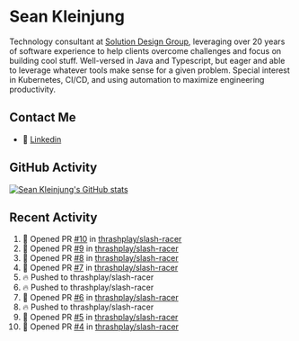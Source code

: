 # Sean Kleinjung

Technology consultant at [Solution Design Group](https://solutiondesign.com/), leveraging over 20 years of software experience to help clients overcome challenges and focus on building cool stuff. Well-versed in Java and Typescript, but eager and able to leverage whatever tools make sense for a given problem. Special interest in Kubernetes, CI/CD, and using automation to maximize engineering productivity.

<!--
**skleinjung/skleinjung** is a ✨ _special_ ✨ repository because its `README.md` (this file) appears on your GitHub profile.

Here are some ideas to get you started:

- 🔭 I’m currently working on ...
- 🌱 I’m currently learning ...
- 👯 I’m looking to collaborate on ...
- 🤔 I’m looking for help with ...
- 💬 Ask me about ...
- 📫 How to reach me: ...
- 😄 Pronouns: ...
- ⚡ Fun fact: ...
-->

## Contact Me

<!-- - 💬 [Personal site](https://phatho-folio.now.sh/) -->
- 🔗 [Linkedin](https://www.linkedin.com/in/sean-kleinjung/)
<!-- - 📧 <a href="mailto:hohuuphat22@gmail.com">Email</a> -->

<!-- - 🤐 <a id="raw-url" href="https://nightly.link/DeKal/dekal-cv-v2/workflows/build/main/huuphatho_cv.zip">Latest Resume (.zip)</a>
- 📄 <a id="raw-url" href="https://raw.githubusercontent.com/DeKal/DeKal/master/cv/phathuuho_cv.pdf">Resume (Manually uploaded)</a> -->

## GitHub Activity

[![Sean Kleinjung's GitHub stats](https://github-readme-stats.vercel.app/api?username=skleinjung&show_icons=true&theme=dark&count_private=true)](https://github.com/skleinjung)

## Recent Activity
<!--START_SECTION:activity-->
1. 💪 Opened PR [#10](https://github.com/thrashplay/slash-racer/pull/10) in [thrashplay/slash-racer](https://github.com/thrashplay/slash-racer)
2. 💪 Opened PR [#9](https://github.com/thrashplay/slash-racer/pull/9) in [thrashplay/slash-racer](https://github.com/thrashplay/slash-racer)
3. 💪 Opened PR [#8](https://github.com/thrashplay/slash-racer/pull/8) in [thrashplay/slash-racer](https://github.com/thrashplay/slash-racer)
4. 💪 Opened PR [#7](https://github.com/thrashplay/slash-racer/pull/7) in [thrashplay/slash-racer](https://github.com/thrashplay/slash-racer)
5. 🔥 Pushed to thrashplay/slash-racer
6. 🔥 Pushed to thrashplay/slash-racer
7. 💪 Opened PR [#6](https://github.com/thrashplay/slash-racer/pull/6) in [thrashplay/slash-racer](https://github.com/thrashplay/slash-racer)
8. 🔥 Pushed to thrashplay/slash-racer
9. 💪 Opened PR [#5](https://github.com/thrashplay/slash-racer/pull/5) in [thrashplay/slash-racer](https://github.com/thrashplay/slash-racer)
10. 💪 Opened PR [#4](https://github.com/thrashplay/slash-racer/pull/4) in [thrashplay/slash-racer](https://github.com/thrashplay/slash-racer)
<!--END_SECTION:activity-->